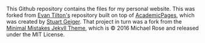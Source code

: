 This Github repository contains the files for my personal website.  This was forked from [Evan Tilton's](https://github.com/emtilt/emtilt.github.io) repository built on top of [AcademicPages](https://github.com/academicpages/academicpages.github.io), which was created by [Stuart Geiger](https://github.com/staeiou). That project in turn was a fork from the [Minimal Mistakes Jekyll Theme](https://mmistakes.github.io/minimal-mistakes/), which is © 2016 Michael Rose and released under the MIT License.
